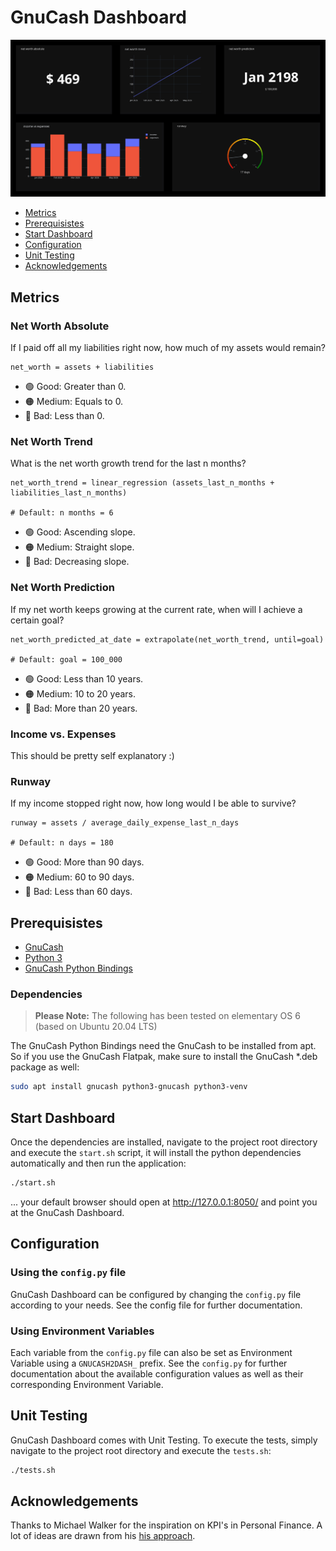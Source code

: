 # GnuCash Dashboard

![Screenshot of the GnuCash Dashboard](Screenshot.png)

- [Metrics](#metrics)
- [Prerequisistes](#prerequisistes)
- [Start Dashboard](#start-Dashboard)
- [Configuration](#configuration)
- [Unit Testing](#unit-testing)
- [Acknowledgements](#acknowledgements)

## Metrics

### Net Worth Absolute

If I paid off all my liabilities right now, how much of my assets would remain?

```
net_worth = assets + liabilities
```

- 🟢 Good: Greater than 0.
- 🟠 Medium: Equals to 0.
- 🔴 Bad: Less than 0.

### Net Worth Trend

What is the net worth growth trend for the last n months?

```
net_worth_trend = linear_regression (assets_last_n_months + liabilities_last_n_months)

# Default: n months = 6
```

- 🟢 Good: Ascending slope.
- 🟠 Medium: Straight slope.
- 🔴 Bad: Decreasing slope.

### Net Worth Prediction

If my net worth keeps growing at the current rate, when will I achieve a certain goal?

```
net_worth_predicted_at_date = extrapolate(net_worth_trend, until=goal)

# Default: goal = 100_000
```

- 🟢 Good: Less than 10 years.
- 🟠 Medium: 10 to 20 years.
- 🔴 Bad: More than 20 years.

### Income vs. Expenses

This should be pretty self explanatory :)

### Runway

If my income stopped right now, how long would I be able to survive?

```
runway = assets / average_daily_expense_last_n_days

# Default: n days = 180
```

- 🟢 Good: More than 90 days.
- 🟠 Medium: 60 to 90 days.
- 🔴 Bad: Less than 60 days.

## Prerequisistes

- [GnuCash](https://gnucash.org/)
- [Python 3](https://www.python.org/)
- [GnuCash Python Bindings](https://wiki.gnucash.org/wiki/Python_Bindings)

### Dependencies

> **Please Note:** The following has been tested on elementary OS 6 (based on Ubuntu 20.04 LTS)

The GnuCash Python Bindings need the GnuCash to be installed from apt. So if you use the GnuCash Flatpak,
make sure to install the GnuCash *.deb package as well:

```bash
sudo apt install gnucash python3-gnucash python3-venv
```

## Start Dashboard

Once the dependencies are installed, navigate to the project root directory and execute the `start.sh` script,
it will install the python dependencies automatically and then run the application:

```bash
./start.sh
```

... your default browser should open at http://127.0.0.1:8050/ and point you at the GnuCash Dashboard.

## Configuration

### Using the `config.py` file

GnuCash Dashboard can be configured by changing the `config.py` file according to your needs. See the config file for further documentation.

### Using Environment Variables

Each variable from the `config.py` file can also be set as Environment Variable using a `GNUCASH2DASH_` prefix. See the `config.py` for
further documentation about the available configuration values as well as their corresponding Environment Variable.

## Unit Testing

GnuCash Dashboard comes with Unit Testing. To execute the tests, simply navigate to the project root directory and execute the `tests.sh`:

```bash
./tests.sh
```

## Acknowledgements

Thanks to Michael Walker for the inspiration on KPI's in Personal Finance. A lot of ideas are drawn from his [his approach](https://memo.barrucadu.co.uk/personal-finance.html).